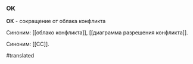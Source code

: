 ### ОК


**ОК** - сокращение от облака конфликта

Синоним:  [[облако конфликта]], [[диаграмма разрешения конфликта]].

Синоним: [[CC]].

#translated

